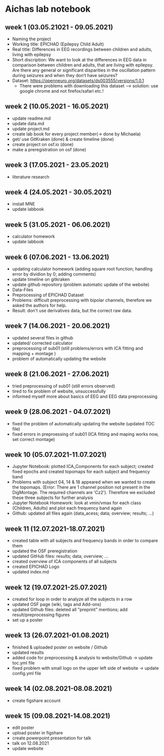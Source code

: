 # Aichas lab notebook

## week 1 (03.05.21021 - 09.05.2021)
 - Naming the project
 - Working title: EPICHAD (Epilepsy Child Adult)
 - Real title: Differences in EEG recordings between children and adults, living with epilepsy
 - Short discription:
   We want to look at the differences in EEG data in comparison between children and adults, that are living with epilepsy. Are there any general or significant disparities in the oscillation pattern during seizures and when they don’t have seizures?
 - Dataset: https://openneuro.org/datasets/ds003555/versions/1.0.1
   * There were problems with downloading this dataset --> solution: use google chrome and not firefox/safari etc.!

## week 2 (10.05.2021 - 16.05.2021)
- update readme.md
- update data.md 
- update project.md 
- create lab book for every project member(-> done by Michaela)
- get/ use GitKraken (done) & create timeline (done)
- create project on osf.io (done)
- make a preregistration  on osf (done)


## week 3 (17.05.2021 - 23.05.2021)
- literature research 


## week 4 (24.05.2021 - 30.05.2021)
- install MNE
- update labbook 


## week 5 (31.05.2021 - 06.06.2021)
- calculator homework
- update labbook

## week 6 (07.06.2021 - 13.06.2021)
- updating calculator homework (adding square root function; handling error by dividion by 0; adding comments)
- update timeline on gitkraken
- update github repository (problem automatic update of the website)
 - Data-Files
- Preprocessing of EPICHAD Dataset 
 - Problems: difficult preprocessing with bipolar channels, therefore we asked the authors for help. 
 - Result: don't use derivatives data, but the correct raw data.  

## week 7 (14.06.2021 - 20.06.2021)
- updated several files in github
- updated/ corrected calculator
- preprocessing of sub01 (still problems/errors with ICA fitting and mapping + montage )
- problem of automatically updating the website 

## week 8 (21.06.2021 - 27.06.2021)
- tried preprocessing of sub01 (still errors observed)
- tired to fix problem of website, unsuccessfully 
- informed myself more about basics of EEG and EEG data preprocessing

## week 9 (28.06.2021 - 04.07.2021)
- fixed the problem of automatically updating the website (updated TOC file)
- fixed errors in preproessing of sub01 (ICA fitting and maping works now, set correct montage)

## week 10 (05.07.2021-11.07.2021)
- Jupyter Notebook: plotted ICA_Components for each subject; created fixed epochs and created topomaps for each subject and frequency band
- Problems with subject 04, 14 & 18 appeared when we wanted to create the topomaps. (Error: There are 1 channel position not present in the DigMontage. The required channels are 'Cz2'). Therefore we excluded these three subjects for further analysis
- Jupyter Notebook Homework: look at vmin/vmax for each class (Children, Adults) and plot each frequency band again
- Github: updated all files again (data_acess; data; overview; results; ...)

## week 11 (12.07.2021-18.07.2021)
- created table with all subjects and frequency bands in order to compare them 
- updated the OSF preregistration
- updated GitHub files: results; data; overview; ...
- created overview of ICA components of all subjects
- created EPICHAD Logo
- updated index.md

## week 12 (19.07.2021-25.07.2021)
- created for loop in order to analyze all the subjects in a row
- updated OSF page (wiki, tags and Add-ons)
- updated Github files: deleted all "preprint" mentions; add result/preprocessing figures
- set up a poster

## week 13 (26.07.2021-01.08.2021)
- finished & uploaded poster on website / Github 
- updated results
- added code for preprocessing & analysis to website/Github -> update toc.yml file
- fixed problem with small logo on the upper left side of website -> update config.yml file

## week 14 (02.08.2021-08.08.2021)
- create figshare account 

## week 15 (09.08.2021-14.08.2021)
- edit poster 
- upload poster in figshare 
- create powerpoint presentation for talk 
- talk on 12.08.2021 
- update website 

